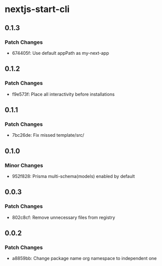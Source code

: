 # nextjs-start-cli

## 0.1.3

### Patch Changes

- 674405f: Use default appPath as my-next-app

## 0.1.2

### Patch Changes

- f9e573f: Place all interactivity before installations

## 0.1.1

### Patch Changes

- 7bc26de: Fix missed template/src/

## 0.1.0

### Minor Changes

- 952f828: Prisma multi-schema(models) enabled by default

## 0.0.3

### Patch Changes

- 802c8cf: Remove unnecessary files from registry

## 0.0.2

### Patch Changes

- a8859bb: Change package name org namespace to independent one
